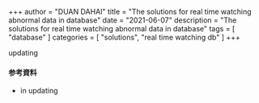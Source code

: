 +++
author = "DUAN DAHAI"
title = "The solutions for real time watching abnormal data in database"
date = "2021-06-07"
description = "The solutions for real time watching abnormal data in database"
tags = [
    "database"
]
categories = [
    "solutions",
    "real time watching db"
]
+++

updating



#### 参考資料
* in updating